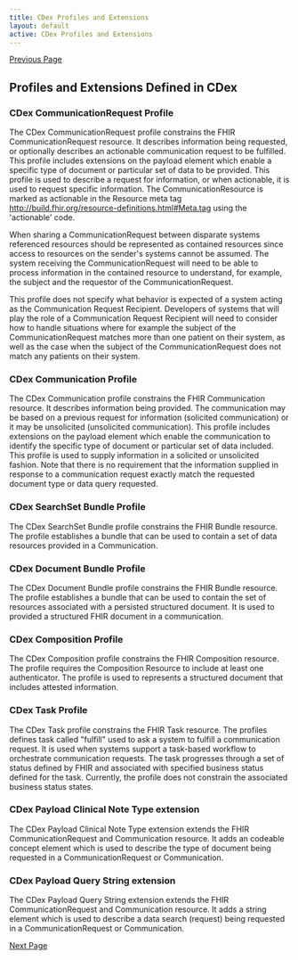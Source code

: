 ```yaml
---
title: CDex Profiles and Extensions
layout: default
active: CDex Profiles and Extensions
---
```


[Previous Page](Profiles_and_Extensions.html)

## Profiles and Extensions Defined in CDex

### CDex CommunicationRequest Profile
The CDex CommunicationRequest profile constrains the FHIR CommunicationRequest resource. It describes information being requested, or optionally describes an actionable communication request to be fulfilled. This profile includes extensions on the payload element which enable a specific type of document or particular set of data to be provided. This profile is used to describe a request for information, or when actionable, it is used to request specific information. The CommunicationResource is marked as actionable in the Resource meta tag http://build.fhir.org/resource-definitions.html#Meta.tag using the 'actionable' code.

When sharing a CommunicationRequest between disparate systems referenced resources should be represented as contained resources since access to resources on the sender's systems cannot be assumed. The system receiving the CommunicationRequest will need to be able to process information in the contained resource to understand, for example, the subject and the requestor of the CommunicationRequest. 

This profile does not specify what behavior is expected of a system acting as the Communication Request Recipient.  Developers of systems that will play the role of a Communication Request Recipient will need to consider how to handle situations where for example the subject of the CommunicationRequest matches more than one patient on their system, as well as the case when the subject of the CommunicationRequest does not match any patients on their system.

### CDex Communication Profile
The CDex Communication profile constrains the FHIR Communication resource. It describes information being provided. The communication may be based on a previous request for information (solicited communication) or it may be unsolicited (unsolicited communication). This profile includes extensions on the payload element which enable the communication to identify the specific type of document or particular set of data included. This profile is used to supply information in a solicited or unsolicited fashion. Note that there is no requirement that the information supplied in response to a communication request exactly match the requested document type or data query requested.

### CDex SearchSet Bundle Profile
The CDex SearchSet Bundle profile constrains the FHIR Bundle resource. The profile establishes a bundle that can be used to contain a set of data resources provided in a Communication.

### CDex Document Bundle Profile
The CDex Document Bundle profile constrains the FHIR Bundle resource. The profile establishes a bundle that can be used to contain the set of resources associated with a persisted structured document. It is used to provided a structured FHIR document in a communication.

### CDex Composition Profile
The CDex Composition profile constrains the FHIR Composition resource. The profile requires the Composition Resource to include at least one authenticator. The profile is used to represents a structured document that includes attested information.

### CDex Task Profile
The CDex Task profile constrains the FHIR Task resource. The profiles defines task called "fulfill" used to ask a system to fulfill a communication request. It is used when systems support a task-based workflow to orchestrate communication requests.  The task progresses through a set of status defined by FHIR and associated with specified business status defined for the task.  Currently, the profile does not constrain the associated business status states.

### CDex Payload Clinical Note Type extension
The CDex Payload Clinical Note Type extension extends the FHIR CommunicationRequest and Communication resource. It adds an codeable concept element which is used to describe the type of document being requested in a CommunicationRequest or Communication. 

### CDex Payload Query String extension
The CDex Payload Query String extension extends the FHIR CommunicationRequest and Communication resource. It adds a string element which is used to describe a data search (request) being requested in a CommunicationRequest or Communication. 




[Next Page](HRex_Profiles.html)